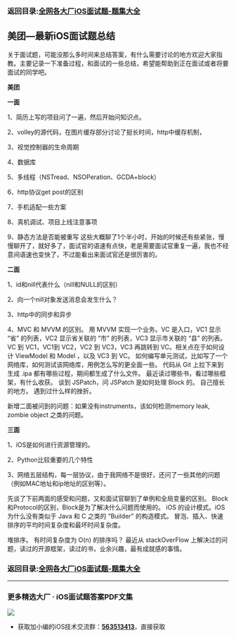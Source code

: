 ### 返回目录:[全网各大厂iOS面试题-题集大全](https://github.com/LGBamboo/iOS-Advanced)

## 美团—最新iOS面试题总结

关于面试题，可能没那么多时间来总结答案，有什么需要讨论的地方欢迎大家指教。主要记录一下准备过程，和面试的一些总结，希望能帮助到正在面试或者将要面试的同学吧。

**美团**

**一面**

1、简历上写的项目问了一遍，然后开始问知识点。

2、volley的源代码，在图片缓存部分讨论了挺长时间，http中缓存机制，

3、视觉控制器的生命周期

4、数据库

5、多线程（NSTread、NSOPeration、GCDA+block）

6、http协议get post的区别

7、手机适配一些方案

8、真机调试、项目上线注意事项

9、静态方法是否能被重写
这些大概聊了1个半小时，开始的时候还有些紧张，慢慢聊开了，就好多了，面试官的语速有点快，老是需要面试官重复一遍，我也不经意间语速也变快了，不过能看出来面试官还是很厉害的。

**二面**

1、id和nill代表什么（nill和NULL的区别）

2、向一个nill对象发送消息会发生什么？

3、http中的同步和异步

4、MVC 和 MVVM 的区别。
用 MVVM 实现一个业务。VC 是入口，VC1 显示 “省” 的列表，VC2 显示省关联的 “市” 的列表，VC3 显示市关联的 “县” 的列表。VC 到 VC1，VC1到 VC2，VC2 到 VC3，VC3 再跳转到 VC。相关点在于如何设计 ViewModel 和 Model ，以及 VC3 到 VC。
如何编写单元测试，比如写了一个网络库，如何测试该网络库，用例怎么写的更全面一些。
代码从 Git 上拉下来到生成 .ipa 都有哪些过程，期间都生成了什么文件。
最近读过哪些书，看过哪些框架，有什么收获。
谈到 JSPatch，问 JSPatch 是如何处理 Block 的。
自己擅长的地方。
遇到过什么样的挫折。

新增二面被问到的问题：如果没有instruments，该如何检测memory leak, zombie object 之类的问题。

**三面**

1、iOS是如何进行资源管理的。

2、Python比较重要的几个特性

3、网络五层结构，每一层协议，由于我网络不是很好，还问了一些其他的问题（例如MAC地址和ip地址的区别等）。

先谈了下前两面的感受和问题，又和面试官聊到了单例和全局变量的区别。
Block和Protocol的区别，Block是为了解决什么问题而使用的。
iOS 的设计模式。iOS 为什么没有类似于 Java 和 C 之类的 “Builder” 的构造模式。
冒泡、插入、快速排序的平均时间复杂度和最坏时间复杂度。

堆排序。
有时间复杂度为 O(n) 的排序吗？
最近从 stackOverFlow 上解决过的问题，读过的开源框架，读过的书，业余兴趣，最有成就感的事情。

### 返回目录:[全网各大厂iOS面试题-题集大全](https://github.com/LGBamboo/iOS-Advanced)

***
### 更多精选大厂 · iOS面试题答案PDF文集

![](https://upload-images.jianshu.io/upload_images/17495317-e01b6f4e054727b7.png?imageMogr2/auto-orient/strip%7CimageView2/2/w/1240)
* 获取加小编的iOS技术交流群：**[563513413](https://jq.qq.com/?_wv=1027&k=GynQasZN)**，直接获取
